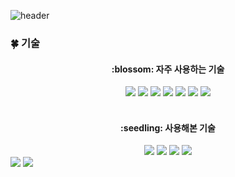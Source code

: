 ![header](https://capsule-render.vercel.app/api?type=Waving&color=auto&height=300&section=header&text=GISEOK%20JEONG-nl-GitHub&fontSize=90)

### :four_leaf_clover: 기술

<div style="margin: ; text-align: center;">
  <h4> :blossom: 자주 사용하는 기술</h4>
  <img src="https://img.shields.io/badge/Java-007396?style=for-the-badge&logo=Java&logoColor=white">
  <img src="https://img.shields.io/badge/MySQL-4479A1?style=for-the-badge&logo=MySQL&logoColor=white">
  <img src="https://img.shields.io/badge/Spring_Boot-6DB33F?style=for-the-badge&logo=spring-boot&logoColor=white">
  <img src="https://img.shields.io/badge/SpringSecurity-2AC89F?style=for-the-badge&logo=SpringSecurity&logoColor=white">
  <img src="https://img.shields.io/badge/JPA-17219A?style=for-the-badge&logo=hibernate&logoColor=white">
  <img src="https://img.shields.io/badge/QueryDSL-8A084B?style=for-the-badge&logo=QueryDSL&logoColor=white">        
  <img src="https://img.shields.io/badge/Oracle-F80000?style=for-the-badge&logo=Oracle&logoColor=white">        
  
</div>
  <br>
<div style="margin: ; text-align: center;">
<h4> :seedling: 사용해본 기술</h4>
  <img src="https://img.shields.io/badge/Figma-F24E1E?style=for-the-badge&logo=Figma&logoColor=white">
  <img src="https://img.shields.io/badge/react-17219A?style=for-the-badge&logo=react&logoColor=white">          
  <img src="https://img.shields.io/badge/Redis-FE2E2E?style=for-the-badge&logo=Redis&logoColor=white">
  <img src="https://img.shields.io/badge/Docker-17219A?style=for-the-badge&logo=Docker&logoColor=white">
</div>

  <img src="https://github-readme-stats.vercel.app/api?username=wjdrltjr5&show_icons=true&count_private=true&theme=gotham" />
  <img src="https://github-readme-stats.vercel.app/api/top-langs/?username=wjdrltjr5&layout=compact" />
